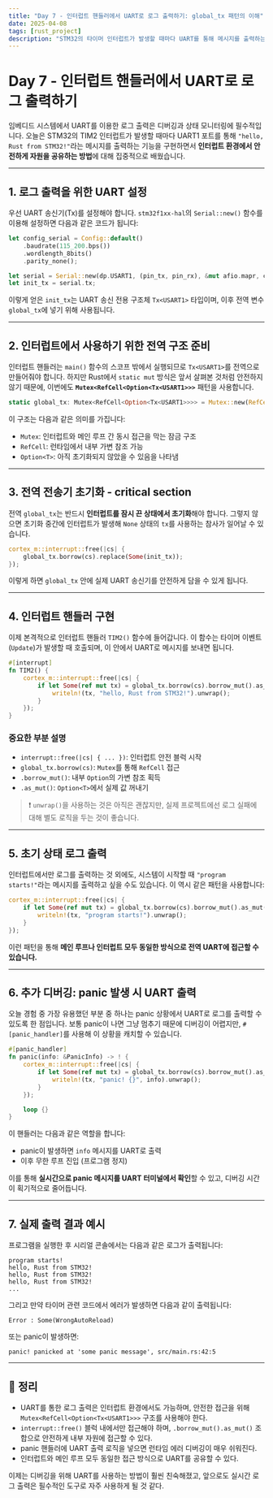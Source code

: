 ```yaml
---
title: "Day 7 - 인터럽트 핸들러에서 UART로 로그 출력하기: global_tx 패턴의 이해"
date: 2025-04-08
tags: [rust_project]
description: "STM32의 타이머 인터럽트가 발생할 때마다 UART를 통해 메시지를 출력하는 기능을 구현하며, 인터럽트 환경에서 안전하게 자원을 공유하는 방법을 중심으로 설명합니다."
---
```


# Day 7 - 인터럽트 핸들러에서 UART로 로그 출력하기

임베디드 시스템에서 UART를 이용한 로그 출력은 디버깅과 상태 모니터링에 필수적입니다. 오늘은 STM32의 TIM2 인터럽트가 발생할 때마다 UART1 포트를 통해 `"hello, Rust from STM32!"`라는 메시지를 출력하는 기능을 구현하면서 **인터럽트 환경에서 안전하게 자원을 공유하는 방법**에 대해 집중적으로 배웠습니다.

---

## 1. 로그 출력을 위한 UART 설정

우선 UART 송신기(Tx)를 설정해야 합니다. `stm32f1xx-hal`의 `Serial::new()` 함수를 이용해 설정하면 다음과 같은 코드가 됩니다:

```rust
let config_serial = Config::default()
    .baudrate(115_200.bps())
    .wordlength_8bits()
    .parity_none();

let serial = Serial::new(dp.USART1, (pin_tx, pin_rx), &mut afio.mapr, config_serial, &clocks);
let init_tx = serial.tx;
```

이렇게 얻은 `init_tx`는 UART 송신 전용 구조체 `Tx<USART1>` 타입이며, 이후 전역 변수 `global_tx`에 넣기 위해 사용됩니다.

---

## 2. 인터럽트에서 사용하기 위한 전역 구조 준비

인터럽트 핸들러는 `main()` 함수의 스코프 밖에서 실행되므로 `Tx<USART1>`를 전역으로 만들어줘야 합니다. 하지만 Rust에서 `static mut` 방식은 앞서 살펴본 것처럼 안전하지 않기 때문에, 이번에도 **`Mutex<RefCell<Option<Tx<USART1>>>`** 패턴을 사용합니다.

```rust
static global_tx: Mutex<RefCell<Option<Tx<USART1>>>> = Mutex::new(RefCell::new(None));
```

이 구조는 다음과 같은 의미를 가집니다:

- `Mutex`: 인터럽트와 메인 루프 간 동시 접근을 막는 잠금 구조
- `RefCell`: 런타임에서 내부 가변 참조 가능
- `Option<T>`: 아직 초기화되지 않았을 수 있음을 나타냄

---

## 3. 전역 전송기 초기화 - critical section

전역 `global_tx`는 반드시 **인터럽트를 잠시 끈 상태에서 초기화**해야 합니다. 그렇지 않으면 초기화 중간에 인터럽트가 발생해 `None` 상태의 `tx`를 사용하는 참사가 일어날 수 있습니다.

```rust
cortex_m::interrupt::free(|cs| {
    global_tx.borrow(cs).replace(Some(init_tx));
});
```

이렇게 하면 `global_tx` 안에 실제 UART 송신기를 안전하게 담을 수 있게 됩니다.

---

## 4. 인터럽트 핸들러 구현

이제 본격적으로 인터럽트 핸들러 `TIM2()` 함수에 들어갑니다. 이 함수는 타이머 이벤트(`Update`)가 발생할 때 호출되며, 이 안에서 UART로 메시지를 보내면 됩니다.

```rust
#[interrupt]
fn TIM2() {
    cortex_m::interrupt::free(|cs| {
        if let Some(ref mut tx) = global_tx.borrow(cs).borrow_mut().as_mut() {
            writeln!(tx, "hello, Rust from STM32!").unwrap();
        }
    });
}
```

### 중요한 부분 설명

- `interrupt::free(|cs| { ... })`: 인터럽트 안전 블럭 시작
- `global_tx.borrow(cs)`: `Mutex`를 통해 `RefCell` 접근
- `.borrow_mut()`: 내부 `Option`의 가변 참조 획득
- `.as_mut()`: `Option<T>`에서 실제 값 꺼내기

> ❗ `unwrap()`을 사용하는 것은 아직은 괜찮지만, 실제 프로젝트에선 로그 실패에 대해 별도 로직을 두는 것이 좋습니다.

---

## 5. 초기 상태 로그 출력

인터럽트에서만 로그를 출력하는 것 외에도, 시스템이 시작할 때 `"program starts!"`라는 메시지를 출력하고 싶을 수도 있습니다. 이 역시 같은 패턴을 사용합니다:

```rust
cortex_m::interrupt::free(|cs| {
    if let Some(ref mut tx) = global_tx.borrow(cs).borrow_mut().as_mut() {
        writeln!(tx, "program starts!").unwrap();
    }
});
```

이런 패턴을 통해 **메인 루프나 인터럽트 모두 동일한 방식으로 전역 UART에 접근할 수 있습니다.**

---

## 6. 추가 디버깅: panic 발생 시 UART 출력

오늘 경험 중 가장 유용했던 부분 중 하나는 panic 상황에서 UART로 로그를 출력할 수 있도록 한 점입니다. 보통 panic이 나면 그냥 멈추기 때문에 디버깅이 어렵지만, `#[panic_handler]`를 사용해 이 상황을 캐치할 수 있습니다.

```rust
#[panic_handler]
fn panic(info: &PanicInfo) -> ! {
    cortex_m::interrupt::free(|cs| {
        if let Some(ref mut tx) = global_tx.borrow(cs).borrow_mut().as_mut() {
            writeln!(tx, "panic! {}", info).unwrap();
        }
    });

    loop {}
}
```

이 핸들러는 다음과 같은 역할을 합니다:

- panic이 발생하면 `info` 메시지를 UART로 출력
- 이후 무한 루프 진입 (프로그램 정지)

이를 통해 **실시간으로 panic 메시지를 UART 터미널에서 확인**할 수 있고, 디버깅 시간이 획기적으로 줄어듭니다.

---

## 7. 실제 출력 결과 예시

프로그램을 실행한 후 시리얼 콘솔에서는 다음과 같은 로그가 출력됩니다:

```
program starts!
hello, Rust from STM32!
hello, Rust from STM32!
hello, Rust from STM32!
...
```

그리고 만약 타이머 관련 코드에서 에러가 발생하면 다음과 같이 출력됩니다:

```
Error : Some(WrongAutoReload)
```

또는 panic이 발생하면:

```
panic! panicked at 'some panic message', src/main.rs:42:5
```

---

## 🔁 정리

- UART를 통한 로그 출력은 인터럽트 환경에서도 가능하며, 안전한 접근을 위해 `Mutex<RefCell<Option<Tx<USART1>>>` 구조를 사용해야 한다.
- `interrupt::free()` 블럭 내에서만 접근해야 하며, `.borrow_mut().as_mut()` 조합으로 안전하게 내부 자원에 접근할 수 있다.
- panic 핸들러에 UART 출력 로직을 넣으면 런타임 에러 디버깅이 매우 쉬워진다.
- 인터럽트와 메인 루프 모두 동일한 접근 방식으로 UART를 공유할 수 있다.

이제는 디버깅을 위해 UART를 사용하는 방법이 훨씬 친숙해졌고, 앞으로도 실시간 로그 출력은 필수적인 도구로 자주 사용하게 될 것 같다.